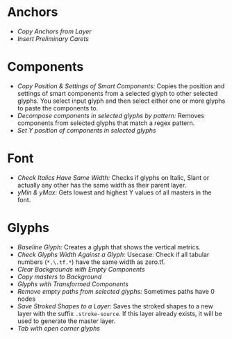 
 # Anchors 
- *Copy Anchors from Layer* 
- *Insert Preliminary Carets* 

 # Components 
- *Copy Position & Settings of Smart Components:* Copies the position and settings of smart components from a selected glyph to other selected glyphs. You select input glyph and then select either one or more glyphs to paste the components to.
- *Decompose components in selected glyphs by pattern:* Removes components from selected glyphs that match a regex pattern.
- *Set Y position of components in selected glyphs* 

 # Font 
- *Check Italics Have Same Width:* Checks if glyphs on Italic, Slant or actually any other has the same width as their parent layer.
- *yMin & yMax:* Gets lowest and highest Y values of all masters in the font.

 # Glyphs 
- *Baseline Glyph:* Creates a glyph that shows the vertical metrics.
- *Check Glyphs Width Against a Glyph:* Usecase: Check if all tabular numbers (`*.\.tf.*`) have the same width as zero.tf.
- *Clear Backgrounds with Empty Components* 
- *Copy masters to Background* 
- *Glyphs with Transformed Components* 
- *Remove empty paths from selected glyphs:* Sometimes paths have 0 nodes
- *Save Stroked Shapes to a Layer:* Saves the stroked shapes to a new layer with the suffix `.stroke-source`. If this layer already exists, it will be used to generate the master layer.
- *Tab with open corner glyphs* 
